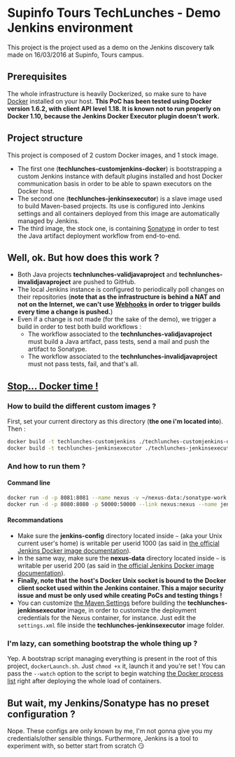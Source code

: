 # Supinfo Tours TechLunches - Demo Jenkins environment

This project is the project used as a demo on the Jenkins discovery talk made on 16/03/2016 at Supinfo, Tours campus.

## Prerequisites
The whole infrastructure is heavily Dockerized, so make sure to have [Docker](https://www.docker.com/) installed on your host.
**This PoC has been tested using Docker version 1.6.2, with client API level 1.18. It is known not to run properly on Docker 1.10, because the Jenkins Docker Executor plugin doesn't work.**

## Project structure
This project is composed of 2 custom Docker images, and 1 stock image. 

- The first one (**techlunches-customjenkins-docker**) is bootstrapping a custom Jenkins instance with default plugins installed and host Docker communication basis in order to be able to spawn executors on the Docker host.
- The second one (**techlunches-jenkinsexecutor**) is a slave image used to build Maven-based projects. Its use is configured into Jenkins settings and all containers deployed from this image are automatically managed by Jenkins.
- The third image, the stock one, is containing [Sonatype](http://www.sonatype.com/) in order to test the Java artifact deployment workflow from end-to-end.

## Well, ok. But how does this work ?
- Both Java projects **technlunches-validjavaproject** and **technlunches-invalidjavaproject** are pushed to GitHub.
- The local Jenkins instance is configured to periodically poll changes on their repositories (**note that as the infrastructure is behind a NAT and not on the Internet, we can't use [Webhooks](https://developer.github.com/webhooks) in order to trigger builds every time a change is pushed.**)
- Even if a change is not made (for the sake of the demo), we trigger a build in order to test both build workflows :
    - The workflow associated to the **technlunches-validjavaproject** must build a Java artifact, pass tests, send a mail and push the artifact to Sonatype.
    - The workflow associated to the **technlunches-invalidjavaproject** must not pass tests, fail, and that's all.
    
## [Stop... Docker time !](https://www.youtube.com/watch?v=otCpCn0l4Wo&t=2m9s)
### How to build the different custom images ?

First, set your current directory as this directory (**the one i'm located into**). Then :
```bash
docker build -t techlunches-customjenkins ./techlunches-customjenkins-docker/
docker build -t techlunches-jenkinsexecutor ./techlunches-jenkinsexecutor/
```

### And how to run them ?
#### Command line

```bash
docker run -d -p 8081:8081 --name nexus -v ~/nexus-data:/sonatype-work sonatype/nexus:oss
docker run -d -p 8080:8080 -p 50000:50000 --link nexus:nexus --name jenkins -v ~/jenkins-config:/var/jenkins_home -v /var/run/docker.sock:/var/run/docker.sock techlunches-customjenkins
```

#### Recommandations
 - Make sure the **jenkins-config** directory located inside `~` (aka your Unix current user's home) is writable per userid 1000 (as said in [the official Jenkins Docker image documentation](https://hub.docker.com/_/jenkins/)).
 - In the same way, make sure the **nexus-data** directory located inside `~` is writable per userid 200 (as said in [the official Jenkins Docker image documentation](https://hub.docker.com/r/sonatype/nexus/)).
 - **Finally, note that the host's Docker Unix socket is bound to the Docker client socket used within the Jenkins container. This a major security issue and must be only used while creating PoCs and testing things !**
 - You can customize [the Maven Settings](https://maven.apache.org/settings.html) before building the **techlunches-jenkinsexecutor** image, in order to customize the deployment credentials for the Nexus container, for instance. Just edit the `settings.xml` file inside the **techlunches-jenkinsexecutor** image folder. 
 
### I'm lazy, can something bootstrap the whole thing up ?
Yep. A bootstrap script managing everything is present in the root of this project, `dockerLaunch.sh`. Just `chmod +x` it, launch it and you're set !
You can pass the `--watch` option to the script to begin watching [the Docker process list](https://docs.docker.com/engine/reference/commandline/ps/) right after deploying the whole load of containers.

## But wait, my Jenkins/Sonatype has no preset configuration ?
Nope. These configs are only known by me, I'm not gonna give you my credentials/other sensible things. Furthermore, Jenkins is a tool to experiment with, so better start from scratch :smirk: